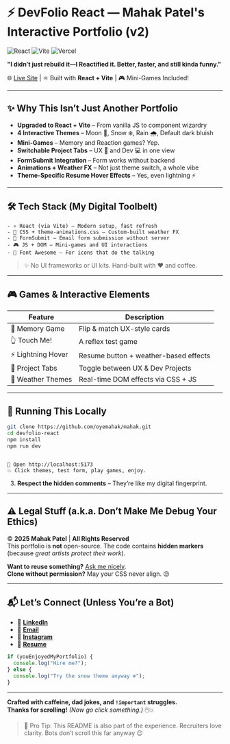 # ⚡️ DevFolio React — Mahak Patel's Interactive Portfolio (v2)

![React](https://img.shields.io/badge/React-2025-blue?logo=react&logoColor=white)
![Vite](https://img.shields.io/badge/Vite-Fast%20Builds-646CFF?logo=vite&logoColor=white)
![Vercel](https://img.shields.io/badge/Deployed%20on-Vercel-black?logo=vercel)

**"I didn’t just rebuild it—I Reactified it. Better, faster, and still kinda funny."**

🌐 [Live Site](https://www.mahakpatel.com/) | ⚛️ Built with **React + Vite** | 🎮 Mini-Games Included!

---

## ✨ Why This Isn’t Just Another Portfolio

- **Upgraded to React + Vite** – From vanilla JS to component wizardry  
- **4 Interactive Themes** – Moon 🌙, Snow ❄️, Rain 🌧️, Default dark bluish  
- **Mini-Games** – Memory and Reaction games? Yep.  
- **Switchable Project Tabs** – UX 🧠 and Dev 💻 in one view  
- **FormSubmit Integration** – Form works without backend  
- **Animations + Weather FX** – Not just theme switch, a whole vibe  
- **Theme-Specific Resume Hover Effects** – Yes, even lightning ⚡

---

## 🛠️ Tech Stack (My Digital Toolbelt)


```
- ⚛️ React (via Vite) – Modern setup, fast refresh
- 🎨 CSS + theme-animations.css – Custom-built weather FX
- 📧 FormSubmit – Email form submission without server
- 🎮 JS + DOM – Mini-games and UI interactions
- 🚀 Font Awesome – For icons that do the talking
```


> ✨ No UI frameworks or UI kits. Hand-built with ❤️ and coffee.

---

## 🎮 Games & Interactive Elements

| Feature | Description |
|--------|-------------|
| 🎯 Memory Game | Flip & match UX-style cards |
| 👆 Touch Me! | A reflex test game |
| ⚡ Lightning Hover | Resume button + weather-based effects |
| 💫 Project Tabs | Toggle between UX & Dev Projects |
| 🌈 Weather Themes | Real-time DOM effects via CSS + JS |

---

## 🚀 Running This Locally

```bash
git clone https://github.com/oyemahak/mahak.git
cd devfolio-react
npm install
npm run dev
```

```

🧪 Open http://localhost:5173
💥 Click themes, test form, play games, enjoy.

```
3. **Respect the hidden comments** – They’re like my digital fingerprint.  

---

## **⚠️ Legal Stuff (a.k.a. Don’t Make Me Debug Your Ethics)**  

© **2025 Mahak Patel** | **All Rights Reserved**  
This portfolio is **not** open-source. The code contains **hidden markers** (because *great artists protect their work*).  

**Want to reuse something?** [Ask me nicely](https://www.mahakpatel.com/).  
**Clone without permission?** May your CSS never align. 😉  

---

## **📬 Let’s Connect (Unless You’re a Bot)**  

- 🔗 [**LinkedIn**](https://www.linkedin.com/in/mahak-patel-167640150)  
- 📧 [**Email**](mailto:mahakpateluiux@gmail.com)  
- 📸 [**Instagram**](https://www.instagram.com/oyemahak)
- 📄 [**Resume**](https://www.mahakpatel.com/Mahak_Patel_Resume.pdf)

```javascript
if (youEnjoyedMyPortfolio) {
  console.log("Hire me?");
} else {
  console.log("Try the snow theme anyway ❄️");
}
```

---

**Crafted with caffeine, dad jokes, and `!important` struggles.**  
**Thanks for scrolling!** *(Now go click something.)* 🖱️💥

> 🧠 Pro Tip: This README is also part of the experience.
> Recruiters love clarity. Bots don’t scroll this far anyway 😉